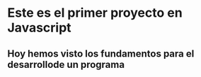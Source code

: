 # Este es el primer proyecto en Javascript
## Hoy hemos visto los fundamentos para el desarrollode un programa



